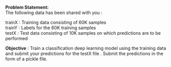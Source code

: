 **Problem Statement:** <br />
The following data has been shared with you :<br /> 

trainX : Training data consisting of 60K samples <br />
trainY : Labels for the 60K training samples <br />
testX  : Test data consisting of 10K samples on which predictions are to be performed <br />

**Objective** : Train a classification deep learning model using the training data and submit your predictions for the testX file . 
			       Submit the predictions in the form of a pickle file.
